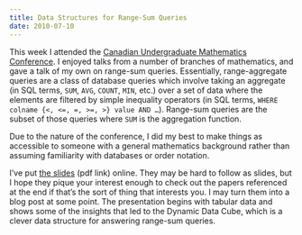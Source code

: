 ```yaml
---
title: Data Structures for Range-Sum Queries
date: 2010-07-10
---
```

This week I attended the <a href="http://cumc.math.ca/2010/en/">Canadian Undergraduate Mathematics Conference</a>. I enjoyed talks from a number of branches of mathematics, and gave a talk of my own on range-sum queries. Essentially, range-aggregate queries are a class of database queries which involve taking an aggregate (in SQL terms, `SUM`, `AVG`, `COUNT`, `MIN`, etc.) over a set of data where the elements are filtered by simple inequality operators (in SQL terms, `WHERE colname {<, <=, =, >=, >} value AND …`). Range-sum queries are the subset of those queries where `SUM` is the aggregation function.

Due to the nature of the conference, I did my best to make things as accessible to someone with a general mathematics background rather than assuming familiarity with databases or order notation.

I’ve put <a href="http://github.com/paulgb/cumc2010/blob/master/slides.pdf">the slides</a> (pdf link) online. They may be hard to follow as slides, but I hope they pique your interest enough to check out the papers referenced at the end if that’s the sort of thing that interests you. I may turn them into a blog post at some point. The presentation begins with tabular data and shows some of the insights that led to the Dynamic Data Cube, which is a clever data structure for answering range-sum queries.

